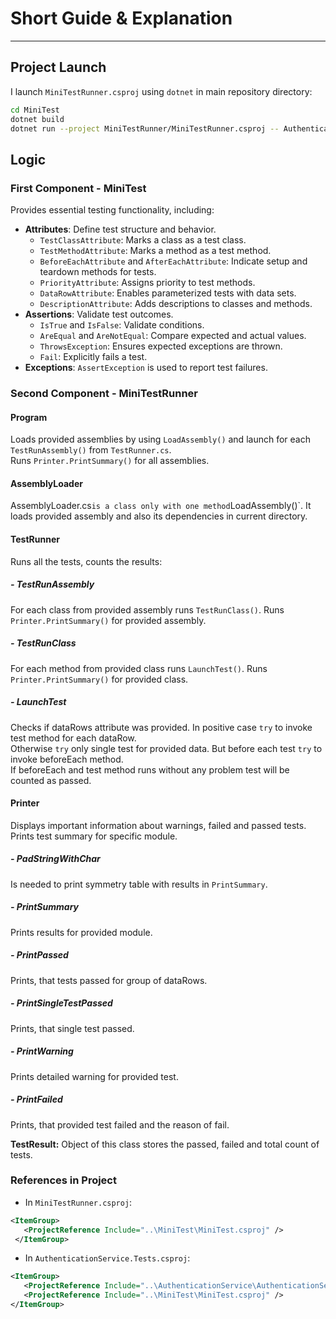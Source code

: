 # Short Guide & Explanation
---

## Project Launch
I launch `MiniTestRunner.csproj` using `dotnet` in main repository directory:
```bash
cd MiniTest
dotnet build
dotnet run --project MiniTestRunner/MiniTestRunner.csproj -- AuthenticationService.Tests/bin/Debug/net8.0/AuthenticationService.Tests.dll
```

## Logic

### First Component - MiniTest
Provides essential testing functionality, including:
- **Attributes**: Define test structure and behavior.
  - `TestClassAttribute`: Marks a class as a test class.
  - `TestMethodAttribute`: Marks a method as a test method.
  - `BeforeEachAttribute` and `AfterEachAttribute`: Indicate setup and teardown methods for tests.
  - `PriorityAttribute`: Assigns priority to test methods.
  - `DataRowAttribute`: Enables parameterized tests with data sets.
  - `DescriptionAttribute`: Adds descriptions to classes and methods.
- **Assertions**: Validate test outcomes.
  - `IsTrue` and `IsFalse`: Validate conditions.
  - `AreEqual` and `AreNotEqual`: Compare expected and actual values.
  - `ThrowsException`: Ensures expected exceptions are thrown.
  - `Fail`: Explicitly fails a test.
- **Exceptions**: `AssertException` is used to report test failures.

### Second Component - MiniTestRunner
#### Program
Loads provided assemblies by using `LoadAssembly()` and launch for each `TestRunAssembly()` from `TestRunner.cs`.  
Runs `Printer.PrintSummary()` for all assemblies.

#### AssemblyLoader
AssemblyLoader.cs` is a class only with one method `LoadAssembly()`. It loads provided assembly and also its dependencies in current directory.

#### TestRunner
Runs all the tests, counts the results:

#####  - TestRunAssembly
  For each class from provided assembly runs `TestRunClass()`.
  Runs `Printer.PrintSummary()` for provided assembly.

##### - TestRunClass
For each method from provided class runs `LaunchTest()`.
Runs `Printer.PrintSummary()` for provided class.

##### - LaunchTest
Checks if dataRows attribute was provided. In positive case `try` to invoke test method for each dataRow.  
Otherwise `try` only single test for provided data. But before each test `try` to invoke beforeEach method.  
If beforeEach and test method runs without any problem test will be counted as passed.

#### Printer
Displays important information about warnings, failed and passed tests. Prints test summary for specific module.  
##### - PadStringWithChar
Is needed to print symmetry table with results in `PrintSummary`.
##### - PrintSummary
Prints results for provided module.  
##### - PrintPassed
Prints, that tests passed for group of dataRows.  
##### - PrintSingleTestPassed
Prints, that single test passed.  
##### - PrintWarning
Prints detailed warning for provided test.  
##### - PrintFailed
Prints, that provided test failed and the reason of fail.
  
**TestResult:** Object of this class stores the passed, failed and total count of tests.

### References in Project
 - In `MiniTestRunner.csproj`:
 ```xml
 <ItemGroup>
    <ProjectReference Include="..\MiniTest\MiniTest.csproj" />
  </ItemGroup>
  ```
  - In `AuthenticationService.Tests.csproj`:
 ```xml
 <ItemGroup>
    <ProjectReference Include="..\AuthenticationService\AuthenticationService.csproj" />
    <ProjectReference Include="..\MiniTest\MiniTest.csproj" />
</ItemGroup>
  ```

